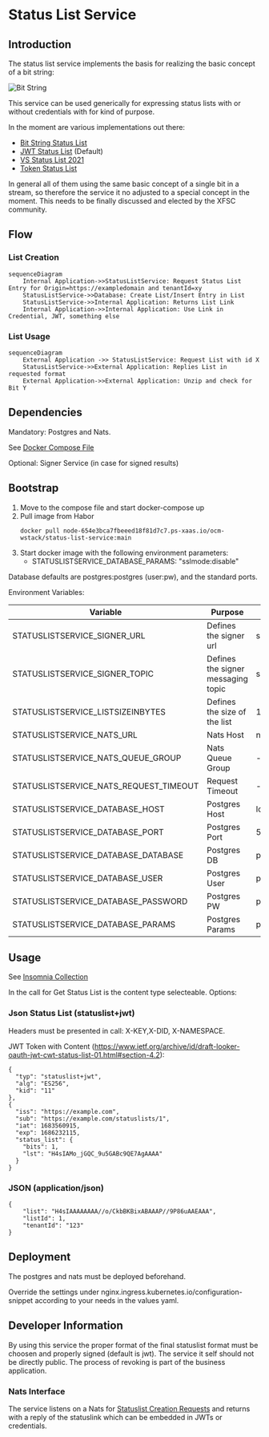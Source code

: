 # Status List Service

## Introduction

The status list service implements the basis for realizing the basic concept of a bit string: 

![Bit String](https://www.w3.org/TR/vc-bitstring-status-list/diagrams/BitstringStatusListConcept.svg)

This service can be used generically for expressing status lists with or without credentials with for kind of purpose. 

In the moment are various implementations out there: 

- [Bit String Status List](https://www.w3.org/TR/vc-bitstring-status-list)
- [JWT Status List](https://www.ietf.org/archive/id/draft-looker-oauth-jwt-cwt-status-list-01.txt) (Default)
- [VS Status List 2021](https://www.w3.org/TR/2023/WD-vc-status-list-20230427/)
- [Token Status List](https://www.ietf.org/id/draft-ietf-oauth-status-list-02.html)

In general all of them using the same basic concept of a single bit in a stream, so therefore the service it no adjusted to a special concept in the moment. This needs to be finally discussed and elected by the XFSC community.  

## Flow

### List Creation

```mermaid
sequenceDiagram
    Internal Application->>StatusListService: Request Status List Entry for Origin=https://exampledomain and tenantId=xy
    StatusListService->>Database: Create List/Insert Entry in List
    StatusListService->>Internal Application: Returns List Link
    Internal Application->>Internal Application: Use Link in Credential, JWT, something else
```

### List Usage

```mermaid
sequenceDiagram
    External Application ->> StatusListService: Request List with id X
    StatusListService->>External Application: Replies List in requested format 
    External Application->>External Application: Unzip and check for Bit Y
```

## Dependencies

Mandatory: Postgres and Nats.

See [Docker Compose File](https://github.com/eclipse-xfsc/statuslist-service/-/raw/main/deployment/docker/docker-compose.yml?ref_type=heads)

Optional: Signer Service (in case for signed results)


## Bootstrap

1. Move to the compose file and start docker-compose up
2. Pull image from Habor
    ```
    docker pull node-654e3bca7fbeeed18f81d7c7.ps-xaas.io/ocm-wstack/status-list-service:main
    ```
3. Start docker image with the following environment parameters:
    -  STATUSLISTSERVICE_DATABASE_PARAMS: "sslmode:disable"

Database defaults are postgres:postgres (user:pw), and the standard ports.

Environment Variables:

|Variable|Purpose|Default|
|--------|-------|-------|
|STATUSLISTSERVICE_SIGNER_URL| Defines the signer url |signer|
|STATUSLISTSERVICE_SIGNER_TOPIC| Defines the signer messaging topic|signer|
|STATUSLISTSERVICE_LISTSIZEINBYTES| Defines the size of the list|1024|
|STATUSLISTSERVICE_NATS_URL|Nats Host|nats://localhost:4222|
|STATUSLISTSERVICE_NATS_QUEUE_GROUP|Nats Queue Group|-|
|STATUSLISTSERVICE_NATS_REQUEST_TIMEOUT|Request Timeout|-|
|STATUSLISTSERVICE_DATABASE_HOST|Postgres Host|localhost|
|STATUSLISTSERVICE_DATABASE_PORT|Postgres Port|5432|
|STATUSLISTSERVICE_DATABASE_DATABASE|Postgres DB|postgres|
|STATUSLISTSERVICE_DATABASE_USER|Postgres User|postgres|
|STATUSLISTSERVICE_DATABASE_PASSWORD|Postgres PW|postgres|
|STATUSLISTSERVICE_DATABASE_PARAMS|Postgres Params|postgres|


## Usage

See [Insomnia Collection](https://github.com/eclipse-xfsc/statuslist-service/-/raw/main/docs/insomnia.json?ref_type=heads)

In the call for Get Status List is the content type selecteable. Options: 

### Json Status List (statuslist+jwt)

Headers must be presented in call: X-KEY,X-DID, X-NAMESPACE.

JWT Token with Content (https://www.ietf.org/archive/id/draft-looker-oauth-jwt-cwt-status-list-01.html#section-4.2): 
```
{
  "typ": "statuslist+jwt",
  "alg": "ES256",
  "kid": "11"
},
{
  "iss": "https://example.com",
  "sub": "https://example.com/statuslists/1",
  "iat": 1683560915,
  "exp": 1686232115,
  "status_list": {
    "bits": 1,
    "lst": "H4sIAMo_jGQC_9u5GABc9QE7AgAAAA"
  }
}

```

### JSON (application/json)

```
{
	"list": "H4sIAAAAAAAA//o/CkbBKBixABAAAP//9P86uAAEAAA",
	"listId": 1,
	"tenantId": "123"
}
```


## Deployment

The postgres and nats must be deployed beforehand.

Override the settings under nginx.ingress.kubernetes.io/configuration-snippet according to your needs in the values yaml.

## Developer Information

By using this service the proper format of the final statuslist format must be choosen and properly signed (default is jwt). The service it self should not be directly public. The process of revoking is part of the business application.

### Nats Interface

The service listens on a Nats for [Statuslist Creation Requests](https://github.com/eclipse-xfsc/nats-message-library/-/raw/main/status.go?ref_type=heads) and returns with a reply of the statuslink which can be embedded in JWTs or credentials. 